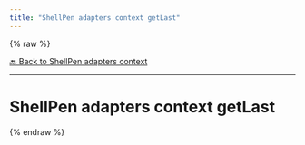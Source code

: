 ```yaml
---
title: "ShellPen adapters context getLast"
---
```


{% raw %}





[🔙 Back to ShellPen adapters context](/api/ShellPen/adapters/context)

---







<!-- Todo, if there are no subcommands under the child commands, use a smaller heading size -->


# ShellPen adapters context getLast












  
{% endraw %}

